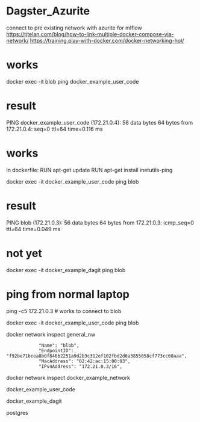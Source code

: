 # Dagster_Azurite


connect to pre existing network with azurite for mlflow
https://tjtelan.com/blog/how-to-link-multiple-docker-compose-via-network/
https://training.play-with-docker.com/docker-networking-hol/




# works
docker exec -it blob ping docker_example_user_code
# result
PING docker_example_user_code (172.21.0.4): 56 data bytes
64 bytes from 172.21.0.4: seq=0 ttl=64 time=0.116 ms

# works
in dockerfile: 
    RUN apt-get update
    RUN apt-get install inetutils-ping

docker exec -it docker_example_user_code ping blob
# result
PING blob (172.21.0.3): 56 data bytes
64 bytes from 172.21.0.3: icmp_seq=0 ttl=64 time=0.049 ms

# not yet
docker exec -it docker_example_dagit ping blob

# ping from normal laptop
ping -c5 172.21.0.3  # works to connect to blob



docker exec -it docker_example_user_code ping blob



docker network inspect general_nw

                "Name": "blob",
                "EndpointID": "f92be71bcea8b0f846b2251a9d2b3c312ef102fbd2d6a3855658cf773cc60aaa",
                "MacAddress": "02:42:ac:15:00:03",
                "IPv4Address": "172.21.0.3/16",

docker network inspect docker_example_network



docker_example_user_code

docker_example_dagit

postgres




